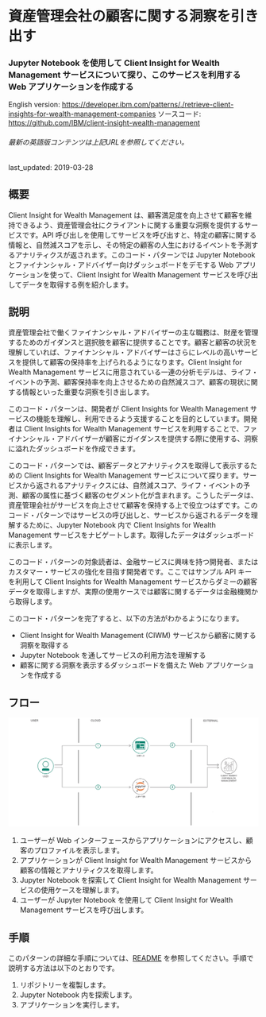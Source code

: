 # 資産管理会社の顧客に関する洞察を引き出す

### Jupyter Notebook を使用して Client Insight for Wealth Management サービスについて探り、このサービスを利用する Web アプリケーションを作成する

English version: https://developer.ibm.com/patterns/./retrieve-client-insights-for-wealth-management-companies
  ソースコード: https://github.com/IBM/client-insight-wealth-management

###### 最新の英語版コンテンツは上記URLを参照してください。
last_updated: 2019-03-28

 ## 概要

Client Insight for Wealth Management は、顧客満足度を向上させて顧客を維持できるよう、資産管理会社にクライアントに関する重要な洞察を提供するサービスです。API 呼び出しを使用してサービスを呼び出すと、特定の顧客に関する情報と、自然減スコアを示し、その特定の顧客の人生におけるイベントを予測するアナリティクスが返されます。このコード・パターンでは Jupyter Notebook とファイナンシャル・アドバイザー向けダッシュボードをデモする Web アプリケーションを使って、Client Insight for Wealth Management サービスを呼び出してデータを取得する例を紹介します。

## 説明

資産管理会社で働くファイナンシャル・アドバイザーの主な職務は、財産を管理するためのガイダンスと選択肢を顧客に提供することです。顧客と顧客の状況を理解していれば、ファイナンシャル・アドバイザーはさらにレベルの高いサービスを提供して顧客の保持率を上げられるようになります。Client Insight for Wealth Management サービスに用意されている一連の分析モデルは、ライフ・イベントの予測、顧客保持率を向上させるための自然減スコア、顧客の現状に関する情報といった重要な洞察を引き出します。

このコード・パターンは、開発者が Client Insights for Wealth Management サービスの機能を理解し、利用できるよう支援することを目的としています。開発者は Client Insights for Wealth Management サービスを利用することで、ファイナンシャル・アドバイザーが顧客にガイダンスを提供する際に使用する、洞察に溢れたダッシュボードを作成できます。

このコード・パターンでは、顧客データとアナリティクスを取得して表示するための Client Insights for Wealth Management サービスについて探ります。サービスから返されるアナリティクスには、自然減スコア、ライフ・イベントの予測、顧客の属性に基づく顧客のセグメント化が含まれます。こうしたデータは、資産管理会社がサービスを向上させて顧客を保持する上で役立つはずです。このコード・パターンではサービスの呼び出しと、サービスから返されるデータを理解するために、Jupyter Notebook 内で Client Insights for Wealth Management サービスをナビゲートします。取得したデータはダッシュボードに表示します。

このコード・パターンの対象読者は、金融サービスに興味を持つ開発者、またはカスタマー・サービスの強化を目指す開発者です。ここではサンプル API キーを利用して Client Insights for Wealth Management サービスからダミーの顧客データを取得しますが、実際の使用ケースでは顧客に関するデータは金融機関から取得します。

このコード・パターンを完了すると、以下の方法がわかるようになります。

* Client Insight for Wealth Management (CIWM) サービスから顧客に関する洞察を取得する
* Jupyter Notebook を通してサービスの利用方法を理解する
* 顧客に関する洞察を表示するダッシュボードを備えた Web アプリケーションを作成する

## フロー

![フロー](./images/wealth-management-architecture.png)

1. ユーザーが Web インターフェースからアプリケーションにアクセスし、顧客のプロファイルを表示します。
1. アプリケーションが Client Insight for Wealth Management サービスから顧客の情報とアナリティクスを取得します。
1. Jupyter Notebook を探索して Client Insight for Wealth Management サービスの使用ケースを理解します。
1. ユーザーが Jupyter Notebook を使用して Client Insight for Wealth Management サービスを呼び出します。

## 手順

このパターンの詳細な手順については、[README](https://github.com/IBM/client-insight-wealth-management) を参照してください。手順で説明する方法は以下のとおりです。

1. リポジトリーを複製します。
1. Jupyter Notebook 内を探索します。
1. アプリケーションを実行します。
